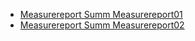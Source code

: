 - [Measurereport Summ Measurereport01](MeasureReport-summ-measurereport01.html)
- [Measurereport Summ Measurereport02](MeasureReport-summ-measurereport02.html)
